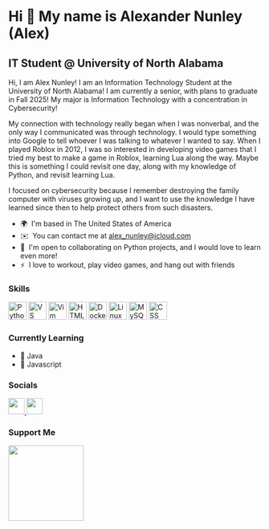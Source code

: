 Hi 👋 My name is Alexander Nunley (Alex)  
========================================

IT Student @ University of North Alabama  
---------------------------------------

Hi, I am Alex Nunley! I am an Information Technology Student at the University of North Alabama! I am currently a senior, with plans to graduate in Fall 2025! My major is Information Technology with a concentration in Cybersecurity!

My connection with technology really began when I was nonverbal, and the only way I communicated was through technology. I would type something into Google to tell whoever I was talking to whatever I wanted to say. When I played Roblox in 2012, I was so interested in developing video games that I tried my best to make a game in Roblox, learning Lua along the way. Maybe this is something I could revisit one day, along with my knowledge of Python, and revisit learning Lua. 

I focused on cybersecurity because I remember destroying the family computer with viruses growing up, and I want to use the knowledge I have learned since then to help protect others from such disasters.

* 🌍  I'm based in The United States of America  
* ✉️  You can contact me at [alex\_nunley@icloud.com](mailto:alex_nunley@icloud.com)  
* 🤝  I'm open to collaborating on Python projects, and I would love to learn even more!  
* ⚡  I love to workout, play video games, and hang out with friends  

### Skills

<p align="left">
<a href="https://www.python.org/" target="_blank" rel="noreferrer"><img src="https://raw.githubusercontent.com/danielcranney/readme-generator/main/public/icons/skills/python-colored.svg" width="36" height="36" alt="Python" /></a>
<a href="https://code.visualstudio.com/" target="_blank" rel="noreferrer"><img src="https://raw.githubusercontent.com/danielcranney/readme-generator/main/public/icons/skills/visualstudiocode.svg" width="36" height="36" alt="VS Code" /></a>
<a href="https://www.vim.org/" target="_blank" rel="noreferrer"><img src="https://raw.githubusercontent.com/danielcranney/readme-generator/main/public/icons/skills/vim.svg" width="36" height="36" alt="Vim" /></a>
<a href="https://developer.mozilla.org/en-US/docs/Glossary/HTML5" target="_blank" rel="noreferrer"><img src="https://raw.githubusercontent.com/danielcranney/readme-generator/main/public/icons/skills/html5-colored.svg" width="36" height="36" alt="HTML5" /></a>
<a href="https://www.docker.com/" target="_blank" rel="noreferrer"><img src="https://raw.githubusercontent.com/danielcranney/readme-generator/main/public/icons/skills/docker-colored.svg" width="36" height="36" alt="Docker" /></a>
<a href="https://www.linux.org" target="_blank" rel="noreferrer"><img src="https://raw.githubusercontent.com/danielcranney/readme-generator/main/public/icons/skills/linux-colored.svg" width="36" height="36" alt="Linux" /></a>
<a href="https://www.mysql.com/" target="_blank" rel="noreferrer"><img src="https://raw.githubusercontent.com/danielcranney/readme-generator/main/public/icons/skills/mysql-colored.svg" width="36" height="36" alt="MySQL" /></a>
<a href="https://developer.mozilla.org/en-US/docs/Web/CSS" target="_blank" rel="noreferrer"><img src="https://raw.githubusercontent.com/danielcranney/readme-generator/main/public/icons/skills/css3-colored.svg" width="36" height="36" alt="CSS" /></a>
</p>

### Currently Learning

* 🧠 Java
* 🧠 Javascript

### Socials

<p align="left"> 
<a href="https://www.github.com/anunley2025" target="_blank" rel="noreferrer"> 
<picture> <source media="(prefers-color-scheme: dark)" srcset="https://raw.githubusercontent.com/danielcranney/readme-generator/main/public/icons/socials/github-dark.svg" /> 
<source media="(prefers-color-scheme: light)" srcset="https://raw.githubusercontent.com/danielcranney/readme-generator/main/public/icons/socials/github.svg" /> 
<img src="https://raw.githubusercontent.com/danielcranney/readme-generator/main/public/icons/socials/github.svg" width="32" height="32" /> 
</picture> 
</a> 
<a href="https://www.linkedin.com/in/alex-nunley-097266208/" target="_blank" rel="noreferrer"> 
<picture> 
<source media="(prefers-color-scheme: dark)" srcset="https://raw.githubusercontent.com/danielcranney/readme-generator/main/public/icons/socials/linkedin-dark.svg" /> 
<source media="(prefers-color-scheme: light)" srcset="https://raw.githubusercontent.com/danielcranney/readme-generator/main/public/icons/socials/linkedin.svg" /> 
<img src="https://raw.githubusercontent.com/danielcranney/readme-generator/main/public/icons/socials/linkedin.svg" width="32" height="32" /> 
</picture> 
</a>
</p>

### Support Me

<a href="https://www.buymeacoffee.com/anunley">
    <img src="https://cdn.buymeacoffee.com/buttons/v2/default-yellow.png" width="150" />
</a>
